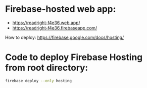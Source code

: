 # Firebase-hosted web app: 
- https://readright-f4e36.web.app/
- https://readright-f4e36.firebaseapp.com/

How to deploy: https://firebase.google.com/docs/hosting/


# Code to deploy Firebase Hosting from root directory:
``` bash
firebase deploy --only hosting
```